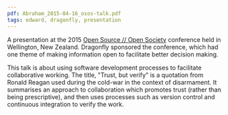 ```yaml
---
pdf: Abraham_2015-04-16_osos-talk.pdf
tags: edward, dragonfly, presentation
---
```

A presentation at the 2015 [Open Source // Open Society](http://www.opensourceopensociety.com/) conference held in Wellington, New Zealand. Dragonfly sponsored the conference, 
which had one theme of making information open to facilitate better decision making. 

This talk is about using software development processes
to facilitate collaborative working. The title, "Trust, but verify" is a quotation from Ronald Reagan used during the cold-war 
in the context of disarmament. It summarises an approach to collaboration which promotes trust (rather than being prescriptive),
and then uses processes such as version control and continuous integration to verify the work.



